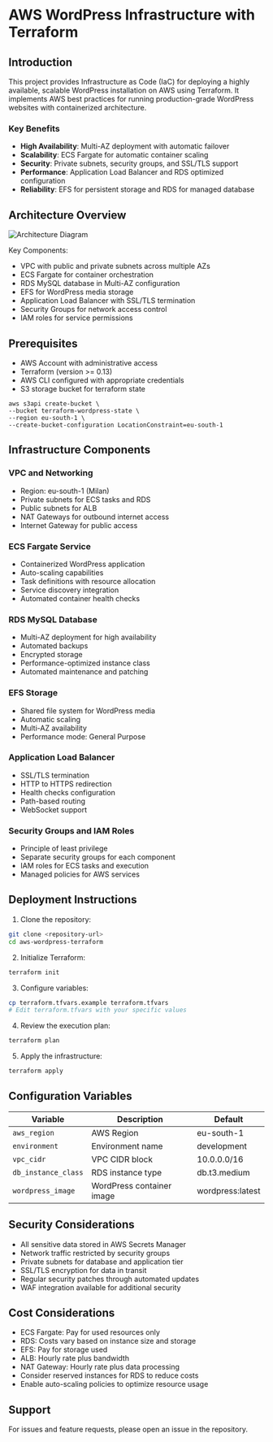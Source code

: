 # AWS WordPress Infrastructure with Terraform

## Introduction
This project provides Infrastructure as Code (IaC) for deploying a highly available, scalable WordPress installation on AWS using Terraform. It implements AWS best practices for running production-grade WordPress websites with containerized architecture.

### Key Benefits
- **High Availability**: Multi-AZ deployment with automatic failover
- **Scalability**: ECS Fargate for automatic container scaling
- **Security**: Private subnets, security groups, and SSL/TLS support
- **Performance**: Application Load Balancer and RDS optimized configuration
- **Reliability**: EFS for persistent storage and RDS for managed database

## Architecture Overview
![Architecture Diagram]

Key Components:
- VPC with public and private subnets across multiple AZs
- ECS Fargate for container orchestration
- RDS MySQL database in Multi-AZ configuration
- EFS for WordPress media storage
- Application Load Balancer with SSL/TLS termination
- Security Groups for network access control
- IAM roles for service permissions

## Prerequisites
- AWS Account with administrative access
- Terraform (version >= 0.13)
- AWS CLI configured with appropriate credentials
- S3 storage bucket for terraform state

```shell
aws s3api create-bucket \
--bucket terraform-wordpress-state \
--region eu-south-1 \
--create-bucket-configuration LocationConstraint=eu-south-1
```

## Infrastructure Components

### VPC and Networking
- Region: eu-south-1 (Milan)
- Private subnets for ECS tasks and RDS
- Public subnets for ALB
- NAT Gateways for outbound internet access
- Internet Gateway for public access

### ECS Fargate Service
- Containerized WordPress application
- Auto-scaling capabilities
- Task definitions with resource allocation
- Service discovery integration
- Automated container health checks

### RDS MySQL Database
- Multi-AZ deployment for high availability
- Automated backups
- Encrypted storage
- Performance-optimized instance class
- Automated maintenance and patching

### EFS Storage
- Shared file system for WordPress media
- Automatic scaling
- Multi-AZ availability
- Performance mode: General Purpose

### Application Load Balancer
- SSL/TLS termination
- HTTP to HTTPS redirection
- Health checks configuration
- Path-based routing
- WebSocket support

### Security Groups and IAM Roles
- Principle of least privilege
- Separate security groups for each component
- IAM roles for ECS tasks and execution
- Managed policies for AWS services

## Deployment Instructions

1. Clone the repository:
```bash
git clone <repository-url>
cd aws-wordpress-terraform
```

2. Initialize Terraform:
```bash
terraform init
```

3. Configure variables:
```bash
cp terraform.tfvars.example terraform.tfvars
# Edit terraform.tfvars with your specific values
```

4. Review the execution plan:
```bash
terraform plan
```

5. Apply the infrastructure:
```bash
terraform apply
```

## Configuration Variables
| Variable | Description | Default |
|----------|-------------|---------|
| `aws_region` | AWS Region | eu-south-1 |
| `environment` | Environment name | development |
| `vpc_cidr` | VPC CIDR block | 10.0.0.0/16 |
| `db_instance_class` | RDS instance type | db.t3.medium |
| `wordpress_image` | WordPress container image | wordpress:latest |

## Security Considerations
- All sensitive data stored in AWS Secrets Manager
- Network traffic restricted by security groups
- Private subnets for database and application tier
- SSL/TLS encryption for data in transit
- Regular security patches through automated updates
- WAF integration available for additional security

## Cost Considerations
- ECS Fargate: Pay for used resources only
- RDS: Costs vary based on instance size and storage
- EFS: Pay for storage used
- ALB: Hourly rate plus bandwidth
- NAT Gateway: Hourly rate plus data processing
- Consider reserved instances for RDS to reduce costs
- Enable auto-scaling policies to optimize resource usage

## Support
For issues and feature requests, please open an issue in the repository.

[Architecture Diagram]: path/to/architecture/diagram.png
